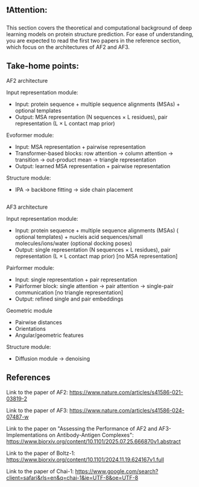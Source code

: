 ## ❗️Attention: 

This section covers the theoretical and computational background of deep learning models on protein structure prediction. For ease of understanding, you are expected to read the first two papers in the reference section, which focus on the architectures of AF2 and AF3.

## Take-home points:

AF2 architecture

Input representation module:
- Input: protein sequence + multiple sequence alignments (MSAs) + optional templates
- Output: MSA representation (N sequences × L residues), pair representation (L × L contact map prior)

Evoformer module:    
- Input: MSA representation + pairwise representation
- Transformer-based blocks: row attention → column attention → transition → out-product mean → triangle representation
- Output: learned MSA representation + pairwise representation

Structure module:    
- IPA → backbone fitting → side chain placement

##

AF3 architecture

Input representation module:
- Input: protein sequence + multiple sequence alignments (MSAs) ( optional templates) + nucleis acid sequences/small molecules/ions/water (optional docking poses)
- Output: single representation (N sequences × L residues), pair representation (L × L contact map prior) [no MSA representation]

Pairformer module:    
- Input: single representation + pair representation
- Pairformer block: single attention → pair attention → single-pair communication [no triangle representation]
- Output: refined single and pair embeddings

Geometric module
- Pairwise distances
- Orientations
- Angular/geometric features

Structure module:
- Diffusion module → denoising

## References

Link to the paper of AF2: https://www.nature.com/articles/s41586-021-03819-2

Link to the paper of AF3: https://www.nature.com/articles/s41586-024-07487-w

Link to the paper on "Assessing the Performance of AF2 and AF3-Implementations on Antibody-Antigen Complexes": https://www.biorxiv.org/content/10.1101/2025.07.25.666870v1.abstract

Link to the paper of Boltz-1: https://www.biorxiv.org/content/10.1101/2024.11.19.624167v1.full

Link to the paper of Chai-1: https://www.google.com/search?client=safari&rls=en&q=chai-1&ie=UTF-8&oe=UTF-8
